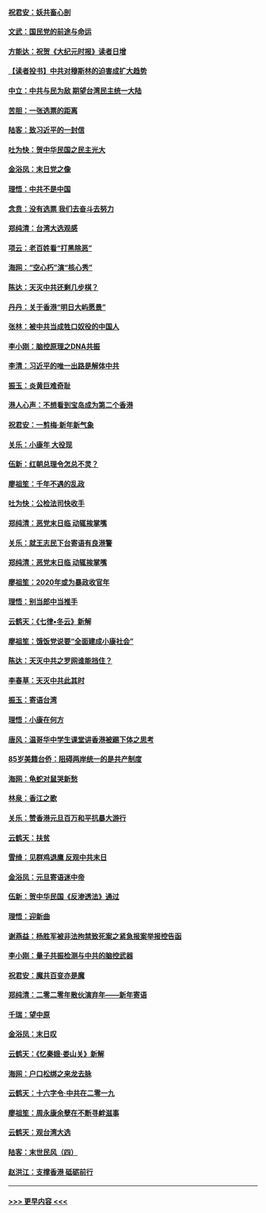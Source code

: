 #### [祝君安：妖共畜心剖](../pages/nsc993/n11794273.md?t=01161111) 
#### [文武：国民党的前途与命运](../pages/nsc993/n11794198.md?t=01161111) 
#### [方能达：祝贺《大纪元时报》读者日增](../pages/nsc993/n11793807.md?t=01161111) 
#### [【读者投书】中共对穆斯林的迫害成扩大趋势](../pages/nsc993/n11791371.md?t=01161111) 
#### [中立：中共与民为敌 期望台湾民主统一大陆](../pages/nsc993/n11790392.md?t=01161111) 
#### [苦胆：一张选票的距离](../pages/nsc993/n11788914.md?t=01161111) 
#### [陆客：致习近平的一封信](../pages/nsc993/n11788867.md?t=01161111) 
#### [吐为快：贺中华民国之民主光大](../pages/nsc993/n11788618.md?t=01161111) 
#### [金浴凤：末日党之像](../pages/nsc993/n11787475.md?t=01161111) 
#### [理悟：中共不是中国](../pages/nsc993/n11787463.md?t=01161111) 
#### [念贲：没有选票  我们去奋斗去努力](../pages/nsc993/n11787398.md?t=01161111) 
#### [郑纯清：台湾大选观感](../pages/nsc993/n11786210.md?t=01161111) 
#### [项云：老百姓看“打黑除恶”](../pages/nsc993/n11785398.md?t=01161111) 
#### [海网：“空心朽”演“核心秀”](../pages/nsc993/n11783874.md?t=01161111) 
#### [陈达：天灭中共还剩几步棋？](../pages/nsc993/n11783719.md?t=01161111) 
#### [丹丹：关于香港“明日大屿愿景”](../pages/nsc993/n11783273.md?t=01161111) 
#### [张林：被中共当成牲口奴役的中国人](../pages/nsc993/n11782397.md?t=01161111) 
#### [李小刚：脑控原理之DNA共振](../pages/nsc993/n11780962.md?t=01161111) 
#### [李清：习近平的唯一出路是解体中共](../pages/nsc993/n11780866.md?t=01161111) 
#### [振玉：炎黄巨难奇耻](../pages/nsc993/n11779632.md?t=01161111) 
#### [港人心声：不想看到宝岛成为第二个香港](../pages/nsc993/n11778817.md?t=01161111) 
#### [祝君安：一剪梅‧新年新气象](../pages/nsc993/n11776340.md?t=01161111) 
#### [关乐：小康年 大役现](../pages/nsc993/n11774213.md?t=01161111) 
#### [伍新：红朝总理令怎总不灵？](../pages/nsc993/n11770813.md?t=01161111) 
#### [廖祖笙：千年不遇的乱政](../pages/nsc993/n11770373.md?t=01161111) 
#### [吐为快：公检法司快收手](../pages/nsc993/n11770359.md?t=01161111) 
#### [郑纯清：恶党末日临 动辄挨掌嘴](../pages/nsc993/n11769912.md?t=01161111) 
#### [关乐：就王志民下台寄语有良港警](../pages/nsc993/n11769903.md?t=01161111) 
#### [郑纯清：恶党末日临 动辄挨掌嘴](../pages/nsc993/n11769356.md?t=01161111) 
#### [廖祖笙：2020年或为暴政收官年](../pages/nsc993/n11768216.md?t=01161111) 
#### [理悟：别当郎中当推手](../pages/nsc993/n11768243.md?t=01161111) 
#### [云鹤天：《七律▪冬云》新解](../pages/nsc993/n11768204.md?t=01161111) 
#### [廖祖笙：饿饭党说要“全面建成小康社会”](../pages/nsc993/n11767482.md?t=01161111) 
#### [陈达：天灭中共之罗网谁能挡住？](../pages/nsc993/n11767465.md?t=01161111) 
#### [李春草：天灭中共此其时](../pages/nsc993/n11767452.md?t=01161111) 
#### [振玉：寄语台湾](../pages/nsc993/n11767432.md?t=01161111) 
#### [理悟：小康在何方](../pages/nsc993/n11767394.md?t=01161111) 
#### [唐风：温哥华中学生课堂讲香港被踢下体之思考](../pages/nsc993/n11766848.md?t=01161111) 
#### [85岁美籍台侨：阻碍两岸统一的是共产制度](../pages/nsc993/n11765043.md?t=01161111) 
#### [海网：龟蛇对鼠哭新愁](../pages/nsc993/n11764895.md?t=01161111) 
#### [林泉：香江之歌](../pages/nsc993/n11764415.md?t=01161111) 
#### [关乐：赞香港元旦百万和平抗暴大游行](../pages/nsc993/n11764382.md?t=01161111) 
#### [云鹤天：扶贫](../pages/nsc993/n11764245.md?t=01161111) 
#### [雪绮：见群鸡退鹰  反观中共末日](../pages/nsc993/n11762112.md?t=01161111) 
#### [金浴凤：元旦寄语迷中帝](../pages/nsc993/n11761788.md?t=01161111) 
#### [伍新：贺中华民国《反渗透法》通过](../pages/nsc993/n11761994.md?t=01161111) 
#### [理悟：迎新曲](../pages/nsc993/n11761152.md?t=01161111) 
#### [谢燕益：杨胜军被非法拘禁致死案之紧急报案举报控告函](../pages/nsc993/n11756134.md?t=01161111) 
#### [李小刚：量子共振检测与中共的脑控武器](../pages/nsc993/n11754518.md?t=01161111) 
#### [祝君安：魔共百变亦是魔](../pages/nsc993/n11754469.md?t=01161111) 
#### [郑纯清：二零二零年散伙演弃年——新年寄语](../pages/nsc993/n11754195.md?t=01161111) 
#### [千瑞：望中原](../pages/nsc993/n11754159.md?t=01161111) 
#### [金浴凤：末日叹](../pages/nsc993/n11752359.md?t=01161111) 
#### [云鹤天：《忆秦娥‧娄山关》新解](../pages/nsc993/n11752348.md?t=01161111) 
#### [海网：户口松绑之来龙去脉](../pages/nsc993/n11752328.md?t=01161111) 
#### [云鹤天：十六字令‧中共在二零一九](../pages/nsc993/n11752305.md?t=01161111) 
#### [廖祖笙：周永康余孽在不断寻衅滋事](../pages/nsc993/n11751013.md?t=01161111) 
#### [云鹤天：观台湾大选](../pages/nsc993/n11751007.md?t=01161111) 
#### [陆客：末世民风（四）](../pages/nsc993/n11749203.md?t=01161111) 
#### [赵洪江：支撑香港 砥砺前行](../pages/nsc993/n11748482.md?t=01161111) 

----
#### [ >>> 更早内容 <<< ](../indexes/nsc993-earlier.md)
